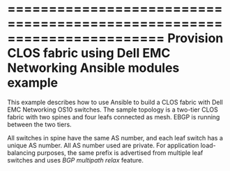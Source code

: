 =======================================================================
Provision CLOS fabric using Dell EMC Networking Ansible modules example
=======================================================================

This example describes how to use Ansible to build a CLOS fabric with Dell EMC Networking OS10 switches. The sample topology is a two-tier CLOS fabric with two spines and four leafs connected as mesh. EBGP is running between the two tiers.

All switches in spine have the same AS number, and each leaf switch has a unique AS number. All AS number used are private. For application load-balancing purposes, the same prefix is advertised from multiple leaf switches and uses *BGP multipath relax* feature.


